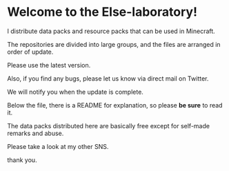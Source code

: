 <h1>Welcome to the Else-laboratory!</h1>

I distribute data packs and resource packs that can be used in Minecraft.

The repositories are divided into large groups, and the files are arranged in order of update.

Please use the latest version.

Also, if you find any bugs, please let us know via direct mail on Twitter.

We will notify you when the update is complete.

Below the file, there is a README for explanation, so please **be sure** to read it.

The data packs distributed here are basically free except for self-made remarks and abuse.

Please take a look at my other SNS.

thank you.

